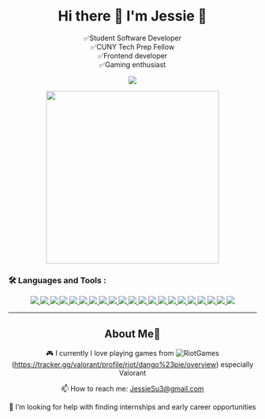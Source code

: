 <h1 align="center">Hi there 👋 I'm Jessie 🍡 </h1>

<!--
**JessieSu2/JessieSu2** is a ✨ _special_ ✨ repository because its `README.md` (this file) appears on your GitHub profile.

Here are some ideas to get you started:
- 🔭 I’m currently working on ...
- 🌱 I’m currently learning ...
- 👯 I’m looking to collaborate on ...
- 🤔 I’m looking for help with ...
- 💬 Ask me about ...
- 📫 How to reach me: ...
- 😄 Pronouns: ...
- ⚡ Fun fact: ...
-->

<p align="center">
                  ✅Student Software Developer <br> 
                  ✅CUNY Tech Prep Fellow <br> 
                  ✅Frontend developer <br>  
                  ✅Gaming enthusiast <br>
</p>

<p align="center">
  <a href="https://www.linkedin.com/in/jessiesu01/">
    <img src="https://img.shields.io/badge/LinkedIn-0077B5?style=for-the-badge&logo=linkedin&logoColor=white" > 
  </a>
</p>

<p align="center">
  <a href="#"> <img src="https://github-readme-stats.vercel.app/api?username=JessieSu2&show_icons=true&count_private=true&theme=dark" width="350"> </a>
</p>

### :hammer_and_wrench: Languages and Tools :
  <div align="center">
    <a href="#">
      <img src="https://img.shields.io/badge/MySQL-005C84?style=for-the-badge&logo=mysql&logoColor=white" >
    </a>
    <a href="#">
      <img src="https://img.shields.io/badge/PostgreSQL-316192?style=for-the-badge&logo=postgresql&logoColor=white" >
    </a>
    <a href="#">
      <img src="https://img.shields.io/badge/Dribbble-EA4C89?style=for-the-badge&logo=dribbble&logoColor=white" >
    </a>
    <a href="#">
      <img src="https://img.shields.io/badge/Figma-F24E1E?style=for-the-badge&logo=figma&logoColor=white" >
    </a>
   <a href="#">
      <img src="https://img.shields.io/badge/Bootstrap-563D7C?style=for-the-badge&logo=bootstrap&logoColor=white" >
    </a>
   <a href="#">
      <img src="https://img.shields.io/badge/Docker-2CA5E0?style=for-the-badge&logo=docker&logoColor=white" >
    </a>
   <a href="#">
      <img src="https://img.shields.io/badge/firebase-ffca28?style=for-the-badge&logo=firebase&logoColor=black" >
    </a>
   <a href="#">
      <img src="https://img.shields.io/badge/Express.js-000000?style=for-the-badge&logo=express&logoColor=white" >
    </a>
    <a href="#">
      <img src="https://img.shields.io/badge/GitHub%20Pages-222222?style=for-the-badge&logo=GitHub%20Pages&logoColor=white" >
    </a>
    <a href="#">
      <img src="https://img.shields.io/badge/React-20232A?style=for-the-badge&logo=react&logoColor=61DAFB" >
    </a>
    <a href="#">
      <img src="https://img.shields.io/badge/Unity-100000?style=for-the-badge&logo=unity&logoColor=white" >
    </a>
    <a href="#">
      <img src="https://img.shields.io/badge/Eclipse-2C2255?style=for-the-badge&logo=eclipse&logoColor=white" >
    </a>
    <a href="#">
      <img src="https://img.shields.io/badge/replit-667881?style=for-the-badge&logo=replit&logoColor=white" >
    </a>
     <a href="#">
      <img src="https://img.shields.io/badge/VSCode-0078D4?style=for-the-badge&logo=visual%20studio%20code&logoColor=white" >
    </a>
     <a href="#">
      <img src="https://img.shields.io/badge/Visual_Studio-5C2D91?style=for-the-badge&logo=visual%20studio&logoColor=white" >
    </a>
    <a href="#">
      <img src="https://img.shields.io/badge/Android_Studio-3DDC84?style=for-the-badge&logo=android-studio&logoColor=white" >
    </a>
    <a href="#">
      <img src="https://img.shields.io/badge/CSS3-1572B6?style=for-the-badge&logo=css3&logoColor=white" >
    </a>
    <a href="#">
      <img src="https://img.shields.io/badge/Colab-F9AB00?style=for-the-badge&logo=googlecolab&color=525252" >
    </a>
    <a href="#">
      <img src="https://img.shields.io/badge/JavaScript-323330?style=for-the-badge&logo=javascript&logoColor=F7DF1E" >
    </a>
    <a href="#">
      <img src="https://img.shields.io/badge/Python-FFD43B?style=for-the-badge&logo=python&logoColor=blue" >
    </a>
    <a href="#">
      <img src="https://img.shields.io/badge/GitLab-330F63?style=for-the-badge&logo=gitlab&logoColor=white" >
    </a>
  </div>
  
---

<h2 align="center">About Me💚</h2>

<div align="center">
  
🎮 I currently I love playing games from ![RiotGames](https://img.shields.io/badge/Riot_Games-D32936?style=for-the-badge&logo=riot-games&logoColor=white)
  (https://tracker.gg/valorant/profile/riot/dango%23pie/overview) especially Valorant
  
📫 How to reach me: JessieSu3@gmail.com
  
🤔 I’m looking for help with finding internships and early career opportunities
</div>
